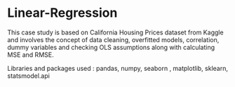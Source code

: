 # Linear-Regression
This case study is based on California Housing Prices dataset from Kaggle and involves the concept of data cleaning, overfitted models, correlation, dummy variables and checking OLS assumptions along with calculating MSE and RMSE.

Libraries and packages used : pandas, numpy, seaborn , matplotlib, sklearn, statsmodel.api
